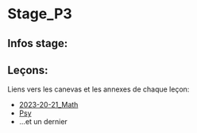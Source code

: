 # Stage_P3

## Infos stage:

## Leçons:

Liens vers les canevas et les annexes de chaque leçon:

- [2023-20-21_Math](https://loindevant.github.io/Stage_P3/2023-20-21_Math)
- [Psy](https://loindevant.github.io/Stage_P3/3-103_Psy_apprentissage)
- ...et un dernier
